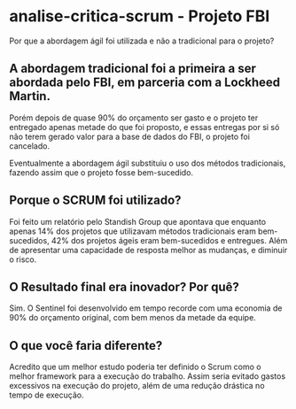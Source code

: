 # analise-critica-scrum - Projeto FBI

Por que a abordagem ágil foi utilizada e não a tradicional para o projeto? 

## A abordagem tradicional foi a primeira a ser abordada pelo FBI, em parceria com a Lockheed Martin. 

Porém depois de quase 90% do orçamento ser gasto e o projeto ter entregado apenas metade do que foi proposto, e essas entregas por si só não terem gerado valor para a base de dados do FBI, o projeto foi cancelado. 

Eventualmente a abordagem ágil substituiu o uso dos métodos tradicionais, fazendo assim que o projeto fosse bem-sucedido. 

## Porque o SCRUM foi utilizado? 

Foi feito um relatório pelo Standish Group que apontava que enquanto apenas 14% dos projetos que utilizavam métodos tradicionais eram bem-sucedidos, 42% dos projetos ágeis eram bem-sucedidos e entregues. Além de apresentar uma capacidade de resposta melhor as mudanças, e diminuir o risco. 

## O Resultado final era inovador? Por quê? 

Sim. O Sentinel foi desenvolvido em tempo recorde com uma economia de 90% do orçamento original, com bem menos da metade da equipe.  

## O que você faria diferente? 

Acredito que um melhor estudo poderia ter definido o Scrum como o melhor framework para a execução do trabalho. Assim seria evitado gastos excessivos na execução do projeto, além de uma redução drástica no tempo de execução. 
